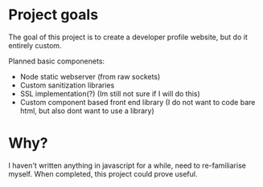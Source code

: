 # Project goals

The goal of this project is to create a developer profile website, but do it entirely custom.

Planned basic componenets:
- Node static webserver (from raw sockets)
- Custom sanitization libraries
- SSL implementation(?) (Im still not sure if I will do this)
- Custom component based front end library (I do not want to code bare html, but also dont want to use a library)

# Why?
I haven't written anything in javascript for a while, need to re-familiarise myself. When completed, this project could prove useful.
